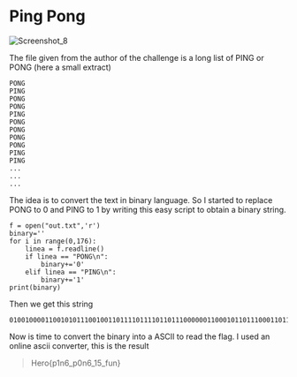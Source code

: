 # Ping Pong

![Screenshot_8](https://user-images.githubusercontent.com/67475596/116263553-bf761380-a779-11eb-847c-e0bed7a2ca59.png)

The file given from the author of the challenge is a long list of PING or PONG (here a small extract)
```
PONG
PING
PONG
PONG
PING
PONG
PONG
PONG
PONG
PING
PING
...
...
...
```
The idea is to convert the text in binary language.
So I started to replace PONG to 0 and PING to 1 by writing this easy script to obtain a binary string.

```Python3
f = open("out.txt",'r')
binary=''
for i in range(0,176):
    linea = f.readline()
    if linea == "PONG\n":
        binary+='0'
    elif linea == "PING\n":
        binary+='1'
print(binary)
```

Then we get this string
```
01001000011001010111001001101111011110110111000000110001011011100011011001011111011100000011000001101110001101100101111100110001001101010101111101100110011101010110111001111101
```
Now is time to convert the binary into a ASCII to read the flag.
I used an online ascii converter, this is the result

> Hero{p1n6_p0n6_15_fun}
